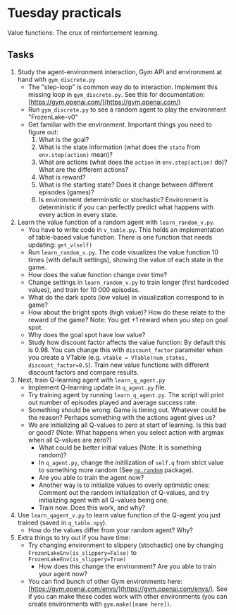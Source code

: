 # Tuesday practicals

Value functions: The crux of reinforcement learning.

## Tasks

1. Study the agent-environment interaction, Gym API and environment at hand with `gym_discrete.py`
    * The "step-loop" is common way do to interaction. Implement this missing loop in `gym_discrete.py`. See this for documentation: [https://gym.openai.com/](https://gym.openai.com/)
    * Run `gym_discrete.py` to see a random agent to play the environment "FrozenLake-v0"
    * Get familiar with the environment. Important things you need to figure out: 
        1. What is the goal?
        2. What is the state information (what does the `state` from `env.step(action)` mean)?
        3. What are actions (what does the `action` in `env.step(action)` do)? What are the different actions? 
        4. What is reward? 
        5. What is the starting state? Does it change between different episodes (games)?
        6. Is environment deterministic or stochastic? Environment is deterministic if you can perfectly predict what happens with every action in every    state.
2. Learn the value function of a random agent with `learn_random_v.py`.
    * You have to write code in `v_table.py`. This holds an implementation of table-based value function. There is one function that needs
      updating: `get_v(self)`
    * Run `learn_random_v.py`. The code visualizes the value function 10 times (with default settings), showing the value of each state in the game.
    * How does the value function change over time? 
    * Change settings in `learn_random_v.py` to train longer (first hardcoded values), and train for 10 000 episodes.
    * What do the dark spots (low value) in visualization correspond to in game? 
    * How about the bright spots (high value)? How do these relate to the reward of the game? Note: You get +1 reward when you step on goal spot.
    * Why does the goal spot have low value? 
    * Study how discount factor affects the value function: By default this is 0.98. You can change this with `discount_factor` parameter when you create a VTable (e.g. `vtable = VTable(num_states, discount_factor=0.5`). Train new value functions with different discount factors and compare results.
3. Next, train Q-learning agent with `learn_q_agent.py`
    * Implement Q-learning update in `q_agent.py` file.
    * Try training agent by running `learn_q_agent.py`. The script will print out number of episodes played and average success rate.
    * Something should be wrong: Game is timing out. Whatever could be the reason? Perhaps something with the actions agent gives us?
    * We are initializing all Q-values to zero at start of learning. Is this bad or good? (Note: What happens when you select action with argmax when all
    Q-values are zero?)
        * What could be better initial values (Note: It is something random)?
        * In `q_agent.py`, change the initilization of `self.q` from strict value to something more random (See [`np.random`](https://docs.scipy.org/doc/numpy-1.16.0/reference/routines.random.html) package). 
        * Are you able to train the agent now? 
        * Another way is to initialize values to overly optimistic ones: Comment out the random initialization of Q-values, and try initializing agent with
      all Q-values being one. 
        * Train now. Does this work, and why?
4. Use `learn_qagent_v.py` to learn value function of the Q-agent you just trained (saved in `q_table.npy`).
    * How do the values differ from your random agent? Why?
5. Extra things to try out if you have time:
    * Try changing environment to slippery (stochastic) one by changing `FrozenLakeEnv(is_slippery=False)` to `FrozenLakeEnv(is_slippery=True)`
        * How does this change the environment? Are you able to train your agent now? 
    * You can find bunch of other Gym environments here: [https://gym.openai.com/envs/](https://gym.openai.com/envs/). See if you can make these codes work with other environments (you can create environments with `gym.make([name here])`.
